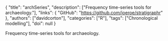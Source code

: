 {
  "title": "archSeries",
  "description": ["Frequency time-series tools for archaeology."],
  "links": {
    "GitHub": "https://github.com/joeroe/stratigraphr"
  },
  "authors": ["davidcorton"],
  "categories": ["R"],
  "tags": ["Chronological modelling"],
  "doi": null
}

<!-- Generated by csv2md.R – do not edit by hand -->

Frequency time-series tools for archaeology.